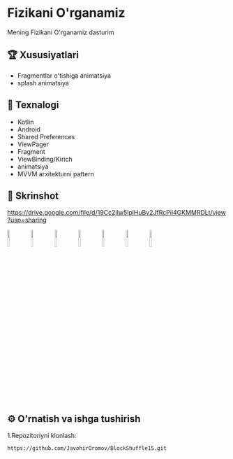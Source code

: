 # Fizikani O'rganamiz

Mening Fizikani O'rganamiz dasturim

## 🏆 Xususiyatlari

- Fragmentlar o'tishiga animatsiya
- splash animatsiya

## 🚀 Texnalogi

- Kotlin
- Android
- Shared Preferences
- ViewPager
- Fragment
- ViewBinding/Kirich
- animatsiya
- MVVM arxitekturni pattern

## 📸 Skrinshot
https://drive.google.com/file/d/19Cc2jIw5lplHuBv2JfRcPii4GKMMRDLt/view?usp=sharing
<p float="left">
  <img src="https://drive.google.com/uc?export=view&id=19Cc2jIw5lplHuBv2JfRcPii4GKMMRDLt" width="10%" />
  <img src="https://drive.google.com/uc?export=view&id=1HheCwFXWQ3Fh0NOudv6XxC_1HJJFtUDT" width="10%" />
  <img src="https://drive.google.com/uc?export=view&id=1a8pxJ1TdUBfNom9xvBQJqpHGbgCYF9AD" width="10%" />
  <img src="https://drive.google.com/uc?export=view&id=1xUdHOAMsTOi1ndKwc1x1HtWgP1UAeG2H" width="10%" />
   <img src="https://drive.google.com/uc?export=view&id=1YWKREIqMwfJ3KYN43RwdV4OcJqmshPU8" width="10%" />
  <img src="https://drive.google.com/uc?export=view&id=1TwcEUXMHUmadhATKFfAYP081wjPp6r2f" width="10%" />
  <img src="https://drive.google.com/uc?export=view&id=1P7-GS7ZDJyHzgDTfLkN8MoLVqIH8gpxS" width="10%" />
</p>

## ⚙️ O'rnatish va ishga tushirish

1.Repozitoriyni klonlash:

```bash
https://github.com/JavohirOromov/BlockShuffle15.git
